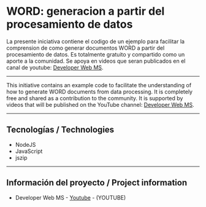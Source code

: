 # WORD:  generacion a partir del procesamiento de datos

La presente iniciativa contiene el codigo de un ejemplo para facilitar la comprension de como generar documentos WORD a partir del procesamiento de datos.
Es totalmente gratuito y compartido como un aporte a la comunidad. 
Se apoya en videos que seran publicados en el canal de youtube:  [Developer Web MS](https://www.youtube.com/@developerwebms/playlists). 

___

This initiative contains an example code to facilitate the understanding of how to generate WORD documents from data processing.
It is completely free and shared as a contribution to the community.
It is supported by videos that will be published on the YouTube channel: [Developer Web MS](https://www.youtube.com/@developerwebms/playlists). 
___

## Tecnologías / Technologies

* NodeJS
* JavaScript
* jszip

___

## Información del proyecto / Project information

* Developer Web MS - [Youtube](https://youtu.be/aqHBhXIkajo) - (YOUTUBE)



